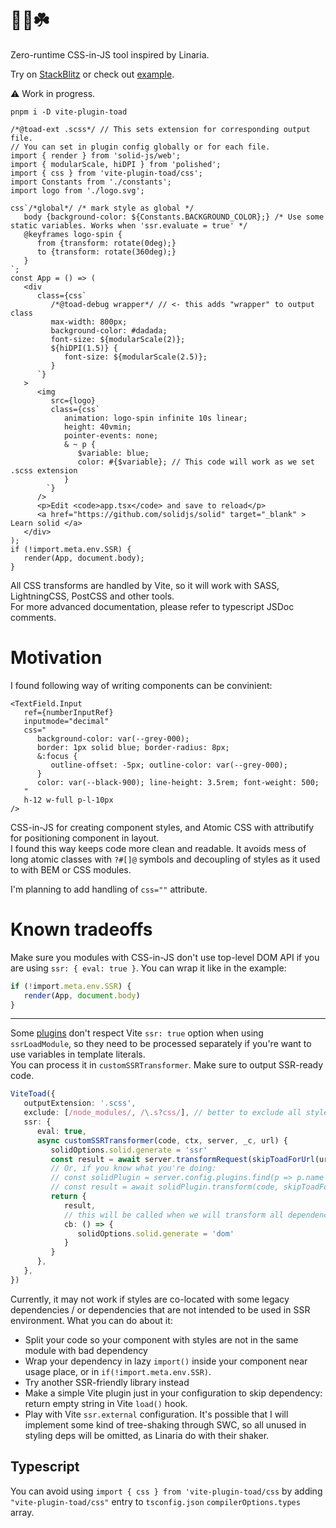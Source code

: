 # 🌺🐸☘️

Zero-runtime CSS-in-JS tool inspired by Linaria.

Try on [StackBlitz](https://stackblitz.com/edit/solidjs-templates-lmpush?file=app%2Fapp.tsx) or check out [example](example-solid).

⚠ Work in progress.

`pnpm i -D vite-plugin-toad`

```tsx
/*@toad-ext .scss*/ // This sets extension for corresponding output file.
// You can set in plugin config globally or for each file.
import { render } from 'solid-js/web';
import { modularScale, hiDPI } from 'polished';
import { css } from 'vite-plugin-toad/css';
import Constants from './constants';
import logo from './logo.svg';

css`/*global*/ /* mark style as global */
   body {background-color: ${Constants.BACKGROUND_COLOR};} /* Use some static variables. Works when 'ssr.evaluate = true' */
   @keyframes logo-spin {
      from {transform: rotate(0deg);}
      to {transform: rotate(360deg);}
   }
`;
const App = () => (
   <div
      class={css`
         /*@toad-debug wrapper*/ // <- this adds "wrapper" to output class
         max-width: 800px;
         background-color: #dadada;
         font-size: ${modularScale(2)};
         ${hiDPI(1.5)} {
            font-size: ${modularScale(2.5)};
         }
      `}
   >
      <img
         src={logo}
         class={css`
            animation: logo-spin infinite 10s linear;
            height: 40vmin;
            pointer-events: none;
            & ~ p {
               $variable: blue;
               color: #{$variable}; // This code will work as we set .scss extension
            }
        `}
      />
      <p>Edit <code>app.tsx</code> and save to reload</p>
      <a href="https://github.com/solidjs/solid" target="_blank" > Learn solid </a>
   </div>
);
if (!import.meta.env.SSR) {
   render(App, document.body);
}
```
All CSS transforms are handled by Vite, so it will work with SASS, LightningCSS, PostCSS and other tools.  
For more advanced documentation, please refer to typescript JSDoc comments.

# Motivation
I found following way of writing components can be convinient:
```tsx
<TextField.Input
   ref={numberInputRef}
   inputmode="decimal"
   css="
      background-color: var(--grey-000);
      border: 1px solid blue; border-radius: 8px;
      &:focus {
         outline-offset: -5px; outline-color: var(--grey-000);
      }
      color: var(--black-900); line-height: 3.5rem; font-weight: 500;
   "
   h-12 w-full p-l-10px
/>
```
CSS-in-JS for creating component styles, and Atomic CSS with attributify for positioning component in layout.  
I found this way keeps code more clean and readable. It avoids mess of long atomic classes with `?#[]@` symbols and decoupling of styles as it used to with BEM or CSS modules.

I'm planning to add handling of `css=""` attribute.

# Known tradeoffs
Make sure you modules with CSS-in-JS don't use top-level DOM API if you are using `ssr: { eval: true }`. You can wrap it like in the example:
```ts
if (!import.meta.env.SSR) {
   render(App, document.body)
}
```
---
Some [plugins](https://github.com/solidjs/vite-plugin-solid/pull/105) don't respect Vite `ssr: true` option when using `ssrLoadModule`, so they need to be processed separately if you're want to use variables in template literals.  
You can process it in `customSSRTransformer`. Make sure to output SSR-ready code.
```ts
ViteToad({
   outputExtension: '.scss',
   exclude: [/node_modules/, /\.s?css/], // better to exclude all styles
   ssr: {
      eval: true,
      async customSSRTransformer(code, ctx, server, _c, url) {
         solidOptions.solid.generate = 'ssr'
         const result = await server.transformRequest(skipToadForUrl(url), { ssr: true })
         // Or, if you know what you're doing: 
         // const solidPlugin = server.config.plugins.find(p => p.name === 'solid')
         // const result = await solidPlugin.transform(code, skipToadForUrl(url), { ssr: true })
         return {
            result,
            // this will be called when we will transform all dependencies
            cb: () => {
               solidOptions.solid.generate = 'dom'
            }
         } 
      },
   },
})
```
Currently, it may not work if styles are co-located with some legacy dependencies / or dependencies that are not intended to be used in SSR environment. What you can do about it:
- Split your code so your component with styles are not in the same module with bad dependency
- Wrap your dependency in lazy `import()` inside your component near usage place, or in `if(!import.meta.env.SSR)`.
- Try another SSR-friendly library instead
- Make a simple Vite plugin just in your configuration to skip dependency: return empty string in Vite `load()` hook.
- Play with Vite `ssr.external` configuration.
It's possible that I will implement some kind of tree-shaking through SWC, so all unused in styling deps will be omitted, as Linaria do with their shaker.

## Typescript
You can avoid using `import { css } from 'vite-plugin-toad/css` by adding `"vite-plugin-toad/css"` entry to `tsconfig.json` `compilerOptions.types` array.